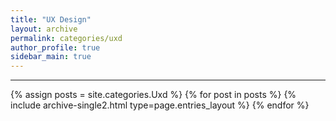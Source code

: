 ```yaml
---
title: "UX Design"
layout: archive
permalink: categories/uxd
author_profile: true
sidebar_main: true
---
```


<!-- 공백이 포함되어 있는 카테고리 이름의 경우 site.categories['a b c'] 이런식으로! -->

---

{% assign posts = site.categories.Uxd %}
{% for post in posts %} {% include archive-single2.html type=page.entries_layout %} {% endfor %}
